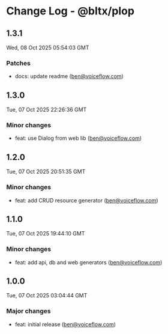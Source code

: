 # Change Log - @bltx/plop

<!-- This log was last generated on Wed, 08 Oct 2025 05:54:03 GMT and should not be manually modified. -->

<!-- Start content -->

## 1.3.1

Wed, 08 Oct 2025 05:54:03 GMT

### Patches

- docs: update readme (ben@voiceflow.com)

## 1.3.0

Tue, 07 Oct 2025 22:26:36 GMT

### Minor changes

- feat: use Dialog from web lib (ben@voiceflow.com)

## 1.2.0

Tue, 07 Oct 2025 20:51:35 GMT

### Minor changes

- feat: add CRUD resource generator (ben@voiceflow.com)

## 1.1.0

Tue, 07 Oct 2025 19:44:10 GMT

### Minor changes

- feat: add api, db and web generators (ben@voiceflow.com)

## 1.0.0

Tue, 07 Oct 2025 03:04:44 GMT

### Major changes

- feat: initial release (ben@voiceflow.com)
